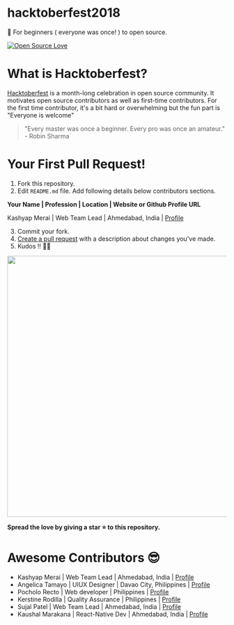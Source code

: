 # hacktoberfest2018
🎉 For beginners ( everyone was once! ) to open source. 

[![Open Source Love](https://badges.frapsoft.com/os/v1/open-source-150x25.png?v=103)](https://github.com/ellerbrock/open-source-badges/)

# What is Hacktoberfest?
[Hacktoberfest](https://hacktoberfest.digitalocean.com/) is a month-long celebration in open source community. It motivates open source contributors as well as first-time contributors. For the first time contributor, it's a bit hard or overwhelming but the fun part is "Everyone is welcome"


> "Every master was once a beginner. Every pro was once an amateur." - Robin Sharma

# Your First Pull Request!
1. Fork this repository.
2. Edit `README.md` file. Add following details below contributors sections.


**Your Name | Profession | Location | Website or Github Profile URL**


Kashyap Merai | Web Team Lead | Ahmedabad, India | [Profile](http://kamerk22.github.io)


3. Commit your fork.
4. [Create a pull request](https://www.digitalocean.com/community/tutorials/how-to-create-a-pull-request-on-github) with a description about changes you've made.
5. Kudos !! 🎊🎉


<img src="https://raw.githubusercontent.com/kamerk22/hacktoberfest2018/master/kudos.gif" width="600"  />


  
**Spread the love by giving a star ⭐ to this repository.**



# Awesome Contributors 😎
- Kashyap Merai | Web Team Lead | Ahmedabad, India | [Profile](http://kamerk22.github.io)
- Angelica Tamayo | UIUX Designer | Davao City, Philippines | [Profile](https://github.com/angelicaT3)
- Pocholo Recto | Web developer | Philippines | [Profile](https://github.com/cholorecto)
- Kerstine Rodilla | Quality Assurance | Philippines | [Profile](https://github.com/kerstinerodilla)
- Sujal Patel | Web Team Lead | Ahmedabad, India | [Profile](https://github.com/sujalpatel2209)
- Kaushal Marakana | React-Native Dev | Ahmedabad, India | [Profile](https://github.com/kaushalmarakana)
